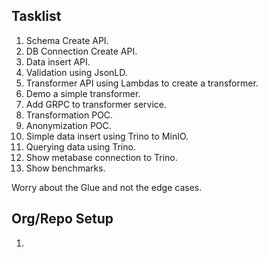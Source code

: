 ## Tasklist

1. Schema Create API.
2. DB Connection Create API.
3. Data insert API.
4. Validation using JsonLD.
5. Transformer API using Lambdas to create a transformer.
6. Demo a simple transformer.
7. Add GRPC to transformer service.
8. Transformation POC.
9. Anonymization POC.
10. Simple data insert using Trino to MinIO.
11. Querying data using Trino.
12. Show metabase connection to Trino.
13. Show benchmarks.

Worry about the Glue and not the edge cases.

## Org/Repo Setup

1.
